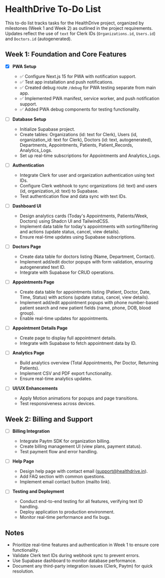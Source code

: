 # HealthDrive To-Do List

This to-do list tracks tasks for the HealthDrive project, organized by milestones (Week 1 and
Week 2) as outlined in the project requirements. Updates reflect the use of `text` for Clerk IDs
(`Organizations.id`, `Users.id`) and `Doctors.id` (autogenerated).

## Week 1: Foundation and Core Features

- [x] **PWA Setup**
  - ✅ Configure Next.js 15 for PWA with notification support.
  - ✅ Test app installation and push notifications.
  - ✅ Created debug route `/debug` for PWA testing separate from main app.
  - ✅ Implemented PWA manifest, service worker, and push notification support.
  - ✅ Added PWA debug components for testing functionality.

- [ ] **Database Setup**
  - Initialize Supabase project.
  - Create tables: Organizations (id: text for Clerk), Users (id, organization_id: text for Clerk),
    Doctors (id: text, autogenerated), Departments, Appointments, Patients, Patient_Records,
    Analytics_Logs.
  - Set up real-time subscriptions for Appointments and Analytics_Logs.

- [ ] **Authentication**
  - Integrate Clerk for user and organization authentication using text IDs.
  - Configure Clerk webhook to sync organizations (id: text) and users (id, organization_id: text)
    to Supabase.
  - Test authentication flow and data sync with text IDs.

- [ ] **Dashboard UI**
  - Design analytics cards (Today's Appointments, Patients/Week, Doctors) using Shadcn UI and
    TailwindCSS.
  - Implement data table for today's appointments with sorting/filtering and actions (update status,
    cancel, view details).
  - Ensure real-time updates using Supabase subscriptions.

- [ ] **Doctors Page**
  - Create data table for doctors listing (Name, Department, Contact).
  - Implement add/edit doctor popups with form validation, ensuring autogenerated text ID.
  - Integrate with Supabase for CRUD operations.

- [ ] **Appointments Page**
  - Create data table for appointments listing (Patient, Doctor, Date, Time, Status) with actions
    (update status, cancel, view details).
  - Implement add/edit appointment popups with phone number-based patient search and new patient
    fields (name, phone, DOB, blood group).
  - Enable real-time updates for appointments.

- [ ] **Appointment Details Page**
  - Create page to display full appointment details.
  - Integrate with Supabase to fetch appointment data by ID.

- [ ] **Analytics Page**
  - Build analytics overview (Total Appointments, Per Doctor, Returning Patients).
  - Implement CSV and PDF export functionality.
  - Ensure real-time analytics updates.

- [ ] **UI/UX Enhancements**
  - Apply Motion animations for popups and page transitions.
  - Test responsiveness across devices.

## Week 2: Billing and Support

- [ ] **Billing Integration**
  - Integrate Paytm SDK for organization billing.
  - Create billing management UI (view plans, payment status).
  - Test payment flow and error handling.

- [ ] **Help Page**
  - Design help page with contact email (support@healthdrive.in).
  - Add FAQ section with common questions.
  - Implement email contact button (mailto link).

- [ ] **Testing and Deployment**
  - Conduct end-to-end testing for all features, verifying text ID handling.
  - Deploy application to production environment.
  - Monitor real-time performance and fix bugs.

## Notes

- Prioritize real-time features and authentication in Week 1 to ensure core functionality.
- Validate Clerk text IDs during webhook sync to prevent errors.
- Use Supabase dashboard to monitor database performance.
- Document any third-party integration issues (Clerk, Paytm) for quick resolution.
